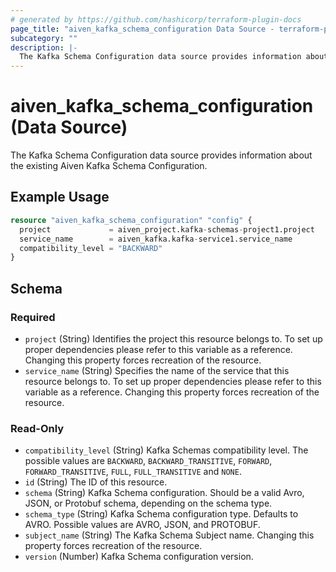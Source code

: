 ```yaml
---
# generated by https://github.com/hashicorp/terraform-plugin-docs
page_title: "aiven_kafka_schema_configuration Data Source - terraform-provider-aiven"
subcategory: ""
description: |-
  The Kafka Schema Configuration data source provides information about the existing Aiven Kafka Schema Configuration.
---
```


# aiven_kafka_schema_configuration (Data Source)

The Kafka Schema Configuration data source provides information about the existing Aiven Kafka Schema Configuration.

## Example Usage

```terraform
resource "aiven_kafka_schema_configuration" "config" {
  project             = aiven_project.kafka-schemas-project1.project
  service_name        = aiven_kafka.kafka-service1.service_name
  compatibility_level = "BACKWARD"
}
```

<!-- schema generated by tfplugindocs -->
## Schema

### Required

- `project` (String) Identifies the project this resource belongs to. To set up proper dependencies please refer to this variable as a reference. Changing this property forces recreation of the resource.
- `service_name` (String) Specifies the name of the service that this resource belongs to. To set up proper dependencies please refer to this variable as a reference. Changing this property forces recreation of the resource.

### Read-Only

- `compatibility_level` (String) Kafka Schemas compatibility level. The possible values are `BACKWARD`, `BACKWARD_TRANSITIVE`, `FORWARD`, `FORWARD_TRANSITIVE`, `FULL`, `FULL_TRANSITIVE` and `NONE`.
- `id` (String) The ID of this resource.
- `schema` (String) Kafka Schema configuration. Should be a valid Avro, JSON, or Protobuf schema, depending on the schema type.
- `schema_type` (String) Kafka Schema configuration type. Defaults to AVRO. Possible values are AVRO, JSON, and PROTOBUF.
- `subject_name` (String) The Kafka Schema Subject name. Changing this property forces recreation of the resource.
- `version` (Number) Kafka Schema configuration version.
